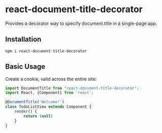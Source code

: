 # react-document-title-decorator

Provides a decorator way to specify document.title in a single-page app.


## Installation
```
npm i react-document-title-decorator
```

## Basic Usage

Create a cookie, valid across the entire site:

```javascript
import DocumentTitle from "react-document-title-decorator";
import React, {Component} from 'react';

@DocumentTitle('Welcome!')
class TodoListView extends Component {
    render() {
        return (null)
    }
}
```





